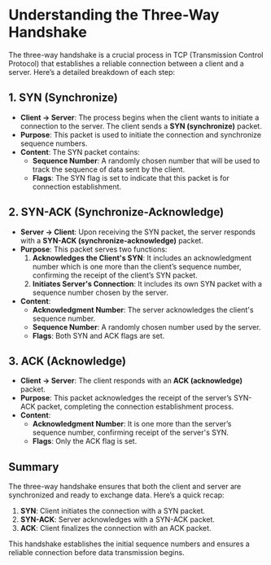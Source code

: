 # Understanding the Three-Way Handshake

The three-way handshake is a crucial process in TCP (Transmission Control Protocol) that establishes a reliable connection between a client and a server. Here’s a detailed breakdown of each step:

## 1. SYN (Synchronize)

- **Client → Server**: The process begins when the client wants to initiate a connection to the server. The client sends a **SYN (synchronize)** packet.
- **Purpose**: This packet is used to initiate the connection and synchronize sequence numbers.
- **Content**: The SYN packet contains:
  - **Sequence Number**: A randomly chosen number that will be used to track the sequence of data sent by the client.
  - **Flags**: The SYN flag is set to indicate that this packet is for connection establishment.

## 2. SYN-ACK (Synchronize-Acknowledge)

- **Server → Client**: Upon receiving the SYN packet, the server responds with a **SYN-ACK (synchronize-acknowledge)** packet.
- **Purpose**: This packet serves two functions:
  1. **Acknowledges the Client's SYN**: It includes an acknowledgment number which is one more than the client’s sequence number, confirming the receipt of the client’s SYN packet.
  2. **Initiates Server's Connection**: It includes its own SYN packet with a sequence number chosen by the server.
- **Content**:
  - **Acknowledgment Number**: The server acknowledges the client's sequence number.
  - **Sequence Number**: A randomly chosen number used by the server.
  - **Flags**: Both SYN and ACK flags are set.

## 3. ACK (Acknowledge)

- **Client → Server**: The client responds with an **ACK (acknowledge)** packet.
- **Purpose**: This packet acknowledges the receipt of the server’s SYN-ACK packet, completing the connection establishment process.
- **Content**:
  - **Acknowledgment Number**: It is one more than the server’s sequence number, confirming receipt of the server's SYN.
  - **Flags**: Only the ACK flag is set.

## Summary

The three-way handshake ensures that both the client and server are synchronized and ready to exchange data. Here’s a quick recap:

1. **SYN**: Client initiates the connection with a SYN packet.
2. **SYN-ACK**: Server acknowledges with a SYN-ACK packet.
3. **ACK**: Client finalizes the connection with an ACK packet.

This handshake establishes the initial sequence numbers and ensures a reliable connection before data transmission begins.

